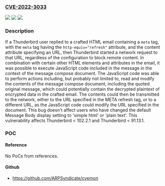 ### [CVE-2022-3033](https://cve.mitre.org/cgi-bin/cvename.cgi?name=CVE-2022-3033)
![](https://img.shields.io/static/v1?label=Product&message=Thunderbird&color=blue)
![](https://img.shields.io/static/v1?label=Version&message=%3C%20102.2.1%20&color=brighgreen)
![](https://img.shields.io/static/v1?label=Vulnerability&message=Leaking%20of%20sensitive%20information%20when%20composing%20a%20response%20to%20an%20HTML%20email%20with%20a%20META%20refresh%20tag&color=brighgreen)

### Description

If a Thunderbird user replied to a crafted HTML email containing a <code>meta</code> tag, with the <code>meta</code> tag having the <code>http-equiv="refresh"</code> attribute, and the content attribute specifying an URL, then Thunderbird started a network request to that URL, regardless of the configuration to block remote content. In combination with certain other HTML elements and attributes in the email, it was possible to execute JavaScript code included in the message in the context of the message compose document. The JavaScript code was able to perform actions including, but probably not limited to, read and modify the contents of the message compose document, including the quoted original message, which could potentially contain the decrypted plaintext of encrypted data in the crafted email. The contents could then be transmitted to the network, either to the URL specified in the META refresh tag, or to a different URL, as the JavaScript code could modify the URL specified in the document. This bug doesn't affect users who have changed the default Message Body display setting to 'simple html' or 'plain text'. This vulnerability affects Thunderbird < 102.2.1 and Thunderbird < 91.13.1.

### POC

#### Reference
No PoCs from references.

#### Github
- https://github.com/ARPSyndicate/cvemon

